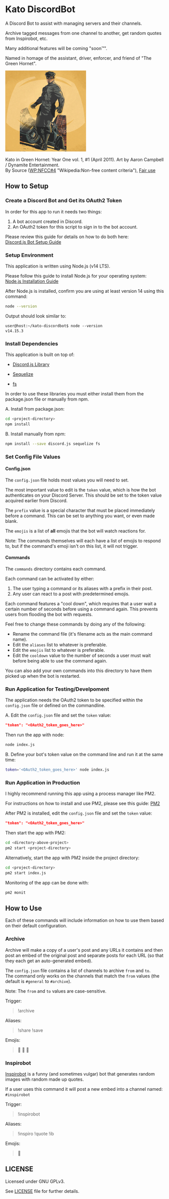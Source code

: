 # Kato DiscordBot

A Discord Bot to assist with managing servers and their channels.

Archive tagged messages from one channel to another, get random quotes from 
Inspirobot, etc.

Many additional features will be coming "soon&trade;".

Named in homage of the assistant, driver, enforcer, and friend of 
"The Green Hornet".

![Kato DiscordBot](assets/kato_discordbot.png)

Kato in Green Hornet: Year One vol. 1, #1 (April 2011). 
Art by Aaron Campbell / Dynamite Entertainment.
<br/>
By Source ([WP:NFCC#4](//en.wikipedia.org/wiki/Wikipedia:Non-free_content_criteria#4) "Wikipedia:Non-free content criteria"), 
[Fair use](https://en.wikipedia.org/w/index.php?curid=54602393 "Fair use of copyrighted material in the context of Kato (The Green Hornet)")

## How to Setup

### Create a Discord Bot and Get its OAuth2 Token

In order for this app to run it needs two things:

1. A bot account created in Discord.
2. An OAuth2 token for this script to sign in to the bot account.

Please review this guide for details on how to do both here:<br>
[Discord.js Bot Setup Guide](https://discordjs.guide/preparations/setting-up-a-bot-application.html#creating-your-bot)

### Setup Environment

This application is written using Node.js (v14 LTS).

Please follow this guide to install Node.js for your operating system:<br>
[Node.js Installation Guide](https://nodejs.org/en/download/package-manager/)

After Node.js is installed, confirm you are using at least 
version 14 using this command:

```sh
node --version
```

Output should look similar to:
```
user@host:~/kato-discordbot$ node --version
v14.15.3
```

### Install Dependencies

This application is built on top of:

- [Discord.js Library](https://discord.js.org/)

- [Sequelize](https://sequelize.org/)

- [fs](https://nodejs.dev/learn/the-nodejs-fs-module)

In order to use these libraries you must either install them from the 
package.json file or manually from npm.

A. Install from package.json:
```sh
cd <project-directory>
npm install
```

B. Install manually from npm:
```sh
npm install --save discord.js sequelize fs
```

### Set Config File Values

#### Config.json

The `config.json` file holds most values you will need to set.

The most important value to edit is the `token` value, which is how the bot 
authenticates on your Discord Server. This should be set to the token value 
acquired earlier from Discord.

The `prefix` value is a special character that must be placed immediately 
before a command. This can be set to anything you want, or even made blank.

The `emojis` is a list of **all** emojis that the bot will watch reactions for.

Note: The commands themselves will each have a list of emojis to respond to, but if 
the command's emoji isn't on this list, it will not trigger.

#### Commands

The `commands` directory contains each command. 

Each command can be activated by either: 
1. The user typing a command or its aliases with a prefix in their post. 
2. Any user can react to a post with predetermined emojis. 

Each command features a "cool down", which requires that a user wait a certain 
number of seconds before using a command again. This prevents users from 
flooding the bot with requests.

Feel free to change these commands by doing any of the following:
- Rename the command file (it's filename acts as the main command name).
- Edit the `aliases` list to whatever is preferable.
- Edit the `emojis` list to whatever is preferable.
- Edit the `cooldown` value to the number of seconds a user must wait before 
being able to use the command again.

You can also add your own commands into this directory to have them picked up 
when the bot is restarted.

### Run Application for Testing/Develpoment

The application needs the OAuth2 token to be specified within 
the `config.json` file or defined on the commandline.

A. Edit the `config.json` file and set the `token` value:

```json
"token": "<OAuth2_token_goes_here>"
```

Then run the app with node:
```sh
node index.js
```

B. Define your bot's token value on the command line and 
run it at the same time:

```sh
token='<OAuth2_token_goes_here>' node index.js
```


### Run Application in Production

I highly recommend running this app using a process manager like PM2.

For instructions on how to install and use PM2, please see this guide:
[PM2](https://pm2.keymetrics.io/)

After PM2 is installed, edit the `config.json` file and set the `token` value:

```json
"token": "<OAuth2_token_goes_here>"
```

Then start the app with PM2:

```sh
cd <directory-above-project>
pm2 start <project-directory>
```

Alternatively, start the app with PM2 inside the project directory:

```sh
cd <project-directory>
pm2 start index.js
```

Monitoring of the app can be done with:

```sh
pm2 monit
```

## How to Use

Each of these commands will include information on how to use them based on 
their default configuration.

### Archive

Archive will make a copy of a user's post and any URLs it contains and then 
post an embed of the original post and separate posts for each URL (so that 
they each get an auto-generated embed).

The `config.json` file contains a list of channels to archive `from` and `to`.<br>
The command only works on the channels that match the `from` values 
(the default is `#general` to `#archive`).

Note: The `from` and `to` values are case-sensitive.

Trigger:
> !archive

Aliases:
> !share !save

Emojis:
> 📎 💾 📌

### Inspirobot

[Inspirobot](https://inspirobot.me/) is a funny (and sometimes vulgar) bot 
that generates random images with random made up quotes.

If a user uses this command it will post a new embed into a channel named: `#inspirobot`

Trigger:
> !inspirobot

Aliases:
> !inspiro !quote !ib

Emojis:
> 🤖

## LICENSE

Licensed under GNU GPLv3.

See [LICENSE](LICENSE) file for further details.